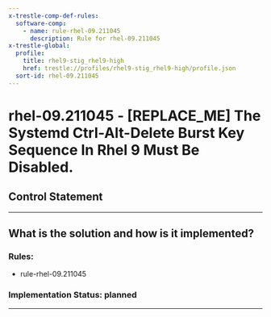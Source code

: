 ```yaml
---
x-trestle-comp-def-rules:
  software-comp:
    - name: rule-rhel-09.211045
      description: Rule for rhel-09.211045
x-trestle-global:
  profile:
    title: rhel9-stig_rhel9-high
    href: trestle://profiles/rhel9-stig_rhel9-high/profile.json
  sort-id: rhel-09.211045
---
```


# rhel-09.211045 - \[REPLACE_ME\] The Systemd Ctrl-Alt-Delete Burst Key Sequence In Rhel 9 Must Be Disabled.

## Control Statement

______________________________________________________________________

## What is the solution and how is it implemented?

<!-- For implementation status enter one of: implemented, partial, planned, alternative, not-applicable -->

<!-- Note that the list of rules under ### Rules: is read-only and changes will not be captured after assembly to JSON -->

<!-- Add control implementation description here for control: rhel-09.211045 -->

### Rules:

  - rule-rhel-09.211045

### Implementation Status: planned

______________________________________________________________________
